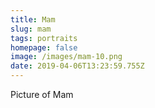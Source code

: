 ```yaml
---
title: Mam
slug: mam
tags: portraits
homepage: false
image: /images/mam-10.png
date: 2019-04-06T13:23:59.755Z
---
```

Picture of Mam
